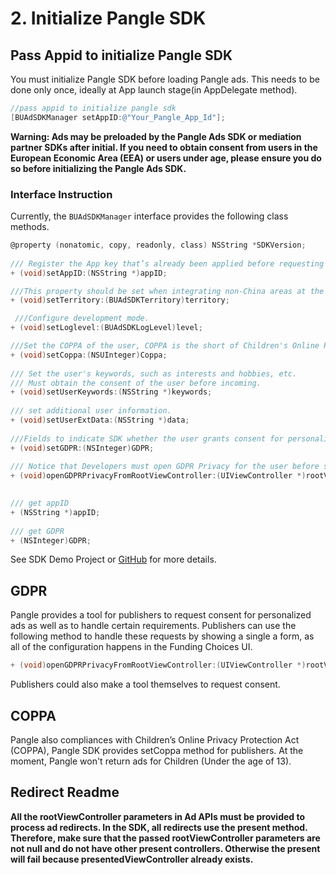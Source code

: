 # 2. Initialize Pangle SDK


## Pass Appid to initialize Pangle SDK
You must initialize Pangle SDK before loading Pangle ads. This needs to be done only once, ideally at App launch stage(in AppDelegate method).

```objective-c
//pass appid to initialize pangle sdk
[BUAdSDKManager setAppID:@"Your_Pangle_App_Id"];
```
**Warning: Ads may be preloaded by the Pangle Ads SDK or mediation partner SDKs after initial. If you need to obtain consent from users in the European Economic Area (EEA) or users under age, please ensure you do so before initializing the Pangle Ads SDK.**

### Interface Instruction
Currently, the `BUAdSDKManager` interface provides the following class methods.

```objective-c
@property (nonatomic, copy, readonly, class) NSString *SDKVersion;
​
/// Register the App key that’s already been applied before requesting an ad from Pangle Plarform.                                                       @param appID : the unique identifier of the App
+ (void)setAppID:(NSString *)appID;

///This property should be set when integrating non-China areas at the same time, otherwise it does not need to be set.you‘d better set Territory first,  if you need to set them.                                                      @param territory : Regional value: 1.BUAdSDKTerritory_CN  2.BUAdSDKTerritory_NO_CN
+ (void)setTerritory:(BUAdSDKTerritory)territory;

 ///Configure development mode.                                            @param level : default BUAdSDKLogLevelNone
+ (void)setLoglevel:(BUAdSDKLogLevel)level;

///Set the COPPA of the user, COPPA is the short of Children's Online Privacy Protection Rule, the interface only works in the United States.              @params Coppa 0 adult, 1 child
+ (void)setCoppa:(NSUInteger)Coppa;
​
/// Set the user's keywords, such as interests and hobbies, etc.
/// Must obtain the consent of the user before incoming.
+ (void)setUserKeywords:(NSString *)keywords;
​
/// set additional user information.
+ (void)setUserExtData:(NSString *)data;
​
///Fields to indicate SDK whether the user grants consent for personalized ads, the value of GDPR : 0 User has granted the consent for personalized ads, SDK will return personalized ads; 1: User doesn't grant consent for personalized ads, SDK will only return non-personalized ads.
+ (void)setGDPR:(NSInteger)GDPR;
​​
/// Notice that Developers must open GDPR Privacy for the user before setAppID.
+ (void)openGDPRPrivacyFromRootViewController:(UIViewController *)rootViewController confirm:(BUConfirmGDPR)confirm;

​
/// get appID
+ (NSString *)appID;
​
/// get GDPR
+ (NSInteger)GDPR;
```

See SDK Demo Project or [GitHub](https://github.com/bytedance/Bytedance-UnionAD/blob/master/Example/BUDemo/AppDelegate.m) for more details.

## GDPR
Pangle provides a tool for publishers to request consent for personalized ads as well as to handle certain requirements. Publishers can use the following method to handle these requests by showing a single a form, as all of the configuration happens in the Funding Choices UI.

```objective-c
+ (void)openGDPRPrivacyFromRootViewController:(UIViewController *)rootViewController confirm:(BUConfirmGDPR)confirm;
```

Publishers could also make a tool themselves to request consent.

## COPPA
Pangle also compliances with Children’s Online Privacy Protection Act (COPPA), Pangle SDK provides setCoppa method for publishers. At the moment, Pangle won't return ads for Children (Under the age of 13).


## Redirect Readme

**All the rootViewController parameters in Ad APIs must be provided to process ad redirects. In the SDK, all redirects use the present method. Therefore, make sure that the passed rootViewController parameters are not null and do not have other present controllers. Otherwise the present will fail because presentedViewController already exists.**
